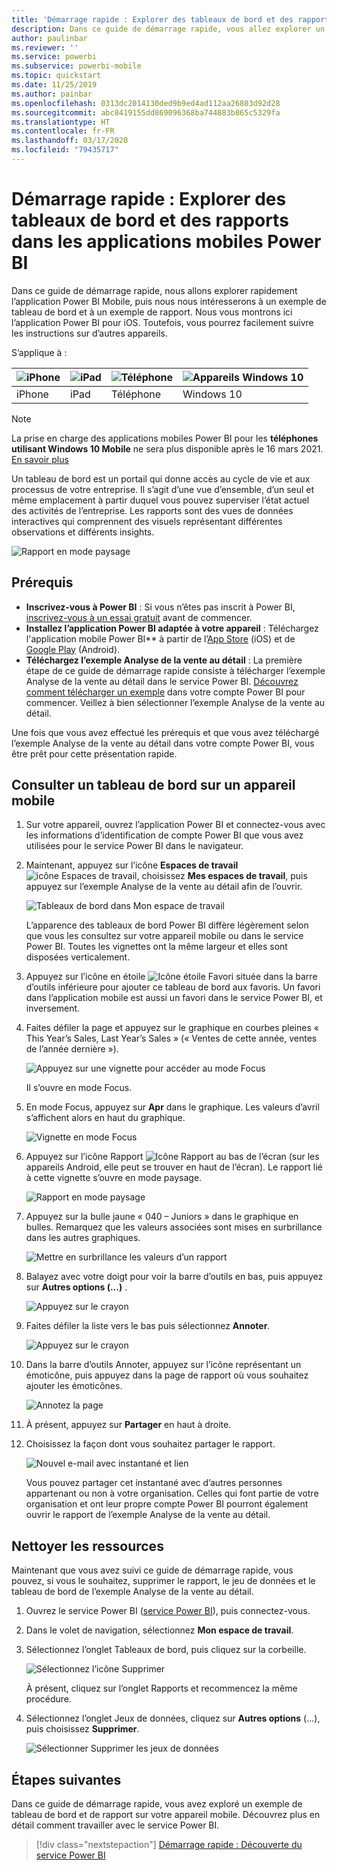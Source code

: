 ```yaml
---
title: 'Démarrage rapide : Explorer des tableaux de bord et des rapports dans les applications mobiles'
description: Dans ce guide de démarrage rapide, vous allez explorer un exemple de tableau de bord et de rapport dans les applications mobiles Power BI.
author: paulinbar
ms.reviewer: ''
ms.service: powerbi
ms.subservice: powerbi-mobile
ms.topic: quickstart
ms.date: 11/25/2019
ms.author: painbar
ms.openlocfilehash: 0313dc2014130ded9b9ed4ad112aa26803d92d28
ms.sourcegitcommit: abc8419155dd869096368ba744883b865c5329fa
ms.translationtype: HT
ms.contentlocale: fr-FR
ms.lasthandoff: 03/17/2020
ms.locfileid: "79435717"
---
```

# <a name="quickstart-explore-dashboards-and-reports-in-the-power-bi-mobile-apps"></a>Démarrage rapide : Explorer des tableaux de bord et des rapports dans les applications mobiles Power BI
Dans ce guide de démarrage rapide, nous allons explorer rapidement l’application Power BI Mobile, puis nous nous intéresserons à un exemple de tableau de bord et à un exemple de rapport. Nous vous montrons ici l’application Power BI pour iOS. Toutefois, vous pourrez facilement suivre les instructions sur d’autres appareils.

S’applique à :

| ![iPhone](./media/mobile-apps-quickstart-view-dashboard-report/iphone-logo-30-px.png) | ![iPad](./media/mobile-apps-quickstart-view-dashboard-report/ipad-logo-30-px.png) | ![Téléphone](./media/mobile-apps-quickstart-view-dashboard-report/android-logo-30-px.png) | ![Appareils Windows 10](./media/mobile-apps-quickstart-view-dashboard-report/win-10-logo-30-px.png) |
|:--- |:--- |:--- |:--- |
| iPhone | iPad | Téléphone | Windows 10 |

>[!NOTE]
>La prise en charge des applications mobiles Power BI pour les **téléphones utilisant Windows 10 Mobile** ne sera plus disponible après le 16 mars 2021. [En savoir plus](https://go.microsoft.com/fwlink/?linkid=2121400)

Un tableau de bord est un portail qui donne accès au cycle de vie et aux processus de votre entreprise. Il s’agit d’une vue d’ensemble, d’un seul et même emplacement à partir duquel vous pouvez superviser l’état actuel des activités de l’entreprise. Les rapports sont des vues de données interactives qui comprennent des visuels représentant différentes observations et différents insights. 

![Rapport en mode paysage](././media/mobile-apps-quickstart-view-dashboard-report/power-bi-android-quickstart-report.png)

## <a name="prerequisites"></a>Prérequis

* **Inscrivez-vous à Power BI** : Si vous n’êtes pas inscrit à Power BI, [inscrivez-vous à un essai gratuit](https://app.powerbi.com/signupredirect?pbi_source=web) avant de commencer.
* **Installez l’application Power BI adaptée à votre appareil** : Téléchargez l'application mobile Power BI** à partir de l’[App Store](https://apps.apple.com/app/microsoft-power-bi/id929738808) (iOS) et de [Google Play](https://play.google.com/store/apps/details?id=com.microsoft.powerbim&amp;amp;clcid=0x409) (Android).
* **Téléchargez l’exemple Analyse de la vente au détail** : La première étape de ce guide de démarrage rapide consiste à télécharger l’exemple Analyse de la vente au détail dans le service Power BI. [Découvrez comment télécharger un exemple](./mobile-apps-download-samples.md) dans votre compte Power BI pour commencer. Veillez à bien sélectionner l’exemple Analyse de la vente au détail.

Une fois que vous avez effectué les prérequis et que vous avez téléchargé l’exemple Analyse de la vente au détail dans votre compte Power BI, vous être prêt pour cette présentation rapide.

## <a name="view-a-dashboard-on-your-mobile-device"></a>Consulter un tableau de bord sur un appareil mobile
1. Sur votre appareil, ouvrez l’application Power BI et connectez-vous avec les informations d’identification de compte Power BI que vous avez utilisées pour le service Power BI dans le navigateur.
 
1. Maintenant, appuyez sur l’icône **Espaces de travail** ![icône Espaces de travail](./media/mobile-apps-quickstart-view-dashboard-report/power-bi-iphone-workspaces-button.png), choisissez **Mes espaces de travail**, puis appuyez sur l’exemple Analyse de la vente au détail afin de l’ouvrir.

    ![Tableaux de bord dans Mon espace de travail](./media/mobile-apps-quickstart-view-dashboard-report/power-bi-android-quickstart-dashboard.png)
   
    L’apparence des tableaux de bord Power BI diffère légèrement selon que vous les consultez sur votre appareil mobile ou dans le service Power BI. Toutes les vignettes ont la même largeur et elles sont disposées verticalement.

5. Appuyez sur l’icône en étoile ![Icône étoile Favori](./media/mobile-apps-quickstart-view-dashboard-report/power-bi-android-quickstart-favorite-icon.png) située dans la barre d’outils inférieure pour ajouter ce tableau de bord aux favoris. Un favori dans l’application mobile est aussi un favori dans le service Power BI, et inversement.

6. Faites défiler la page et appuyez sur le graphique en courbes pleines « This Year’s Sales, Last Year’s Sales » (« Ventes de cette année, ventes de l’année dernière »).

    ![Appuyez sur une vignette pour accéder au mode Focus](./media/mobile-apps-quickstart-view-dashboard-report/power-bi-android-quickstart-tap-tile-fave.png)

    Il s’ouvre en mode Focus.

7. En mode Focus, appuyez sur **Apr** dans le graphique. Les valeurs d’avril s’affichent alors en haut du graphique.

    ![Vignette en mode Focus](./media/mobile-apps-quickstart-view-dashboard-report/power-bi-android-quickstart-tile-focus.png)

8. Appuyez sur l’icône Rapport ![Icône Rapport](./media/mobile-apps-quickstart-view-dashboard-report/power-bi-android-quickstart-report-icon.png) au bas de l’écran (sur les appareils Android, elle peut se trouver en haut de l’écran). Le rapport lié à cette vignette s’ouvre en mode paysage.

    ![Rapport en mode paysage](././media/mobile-apps-quickstart-view-dashboard-report/power-bi-android-quickstart-report.png)

9. Appuyez sur la bulle jaune « 040 – Juniors » dans le graphique en bulles. Remarquez que les valeurs associées sont mises en surbrillance dans les autres graphiques. 

    ![Mettre en surbrillance les valeurs d’un rapport](./media/mobile-apps-quickstart-view-dashboard-report/power-bi-android-quickstart-cross-highlight.png)

10. Balayez avec votre doigt pour voir la barre d’outils en bas, puis appuyez sur **Autres options (...)** .

    ![Appuyez sur le crayon](./media/mobile-apps-quickstart-view-dashboard-report/power-bi-android-quickstart-tap-pencil.png)


11. Faites défiler la liste vers le bas puis sélectionnez **Annoter**.

    ![Appuyez sur le crayon](./media/mobile-apps-quickstart-view-dashboard-report/power-bi-android-quickstart-tap-pencil2.png)

12. Dans la barre d’outils Annoter, appuyez sur l’icône représentant un émoticône, puis appuyez dans la page de rapport où vous souhaitez ajouter les émoticônes.
 
    ![Annotez la page](./media/mobile-apps-quickstart-view-dashboard-report/power-bi-android-quickstart-annotate.png)

13. À présent, appuyez sur **Partager** en haut à droite.

14. Choisissez la façon dont vous souhaitez partager le rapport.  

    ![Nouvel e-mail avec instantané et lien](./media/mobile-apps-quickstart-view-dashboard-report/power-bi-android-quickstart-send-snapshot.png)

    Vous pouvez partager cet instantané avec d’autres personnes appartenant ou non à votre organisation. Celles qui font partie de votre organisation et ont leur propre compte Power BI pourront également ouvrir le rapport de l’exemple Analyse de la vente au détail.

## <a name="clean-up-resources"></a>Nettoyer les ressources

Maintenant que vous avez suivi ce guide de démarrage rapide, vous pouvez, si vous le souhaitez, supprimer le rapport, le jeu de données et le tableau de bord de l’exemple Analyse de la vente au détail.

1. Ouvrez le service Power BI ([service Power BI](https://app.powerbi.com)), puis connectez-vous.

2. Dans le volet de navigation, sélectionnez **Mon espace de travail**.

3. Sélectionnez l’onglet Tableaux de bord, puis cliquez sur la corbeille.

    ![Sélectionnez l’icône Supprimer](./media/mobile-apps-quickstart-view-dashboard-report/power-bi-android-quickstart-delete-retail.png)

    À présent, cliquez sur l’onglet Rapports et recommencez la même procédure.

4. Sélectionnez l’onglet Jeux de données, cliquez sur **Autres options** (...), puis choisissez **Supprimer**. 


    ![Sélectionner Supprimer les jeux de données](./media/mobile-apps-quickstart-view-dashboard-report/power-bi-android-quickstart-delete-retail-datasets.png)

## <a name="next-steps"></a>Étapes suivantes

Dans ce guide de démarrage rapide, vous avez exploré un exemple de tableau de bord et de rapport sur votre appareil mobile. Découvrez plus en détail comment travailler avec le service Power BI. 

> [!div class="nextstepaction"]
> [Démarrage rapide : Découverte du service Power BI](../end-user-experience.md)

